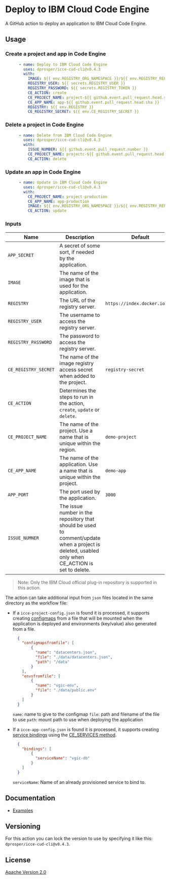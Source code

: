 # Deploy to IBM Cloud Code Engine

A GitHub action to deploy an application to IBM Cloud Code Engine.

## Usage

### Create a project and app in Code Engine
```yml
      - name: Deploy to IBM Cloud Code Engine
        uses: dprosper/icce-cud-cli@v0.4.3
        with:
          IMAGE: ${{ env.REGISTRY_ORG_NAMESPACE }}/${{ env.REGISTRY_REPOSITORY }}:${{ github.event.pull_request.head.sha }}
          REGISTRY_USER: ${{ secrets.REGISTRY_USER }}
          REGISTRY_PASSWORD: ${{ secrets.REGISTRY_TOKEN }}
          CE_ACTION: create
          CE_PROJECT_NAME: project-${{ github.event.pull_request.head.sha }}
          CE_APP_NAME: app-${{ github.event.pull_request.head.sha }}
          REGISTRY: ${{ env.REGISTRY }}
          CE_REGISTRY_SECRET: ${{ env.CE_REGISTRY_SECRET }}
```

### Delete a project in Code Engine

```yml
      - name: Delete from IBM Cloud Code Engine
        uses: dprosper/icce-cud-cli@v0.4.3
        with:
          ISSUE_NUMBER: ${{ github.event.pull_request.number }}
          CE_PROJECT_NAME: projectc-${{ github.event.pull_request.head.sha }}
          CE_ACTION: delete
```

### Update an app in Code Engine

```yml
      - name: Update in IBM Cloud Code Engine
        uses: dprosper/icce-cud-cli@v0.4.3
        with:
          CE_PROJECT_NAME: project-production
          CE_APP_NAME: app-production
          IMAGE: ${{ env.REGISTRY_ORG_NAMESPACE }}/${{ env.REGISTRY_REPOSITORY }}:latest
          CE_ACTION: update
```

### Inputs

| Name | Description | Default |
| --- | --- | --- |
| `APP_SECRET` | A secret of some sort, if needed by the application. | |
| `IMAGE` | The name of the image that is used for the application.  | |
| `REGISTRY` | The URL of the registry server. | `https://index.docker.io/v1/` |
| `REGISTRY_USER` | The username to access the registry server. | |
| `REGISTRY_PASSWORD` | The password to access the registry server. | |
| `CE_REGISTRY_SECRET` | The name of the image registry access secret when added to the project. | `registry-secret` |
| `CE_ACTION` | Determines the steps to run in the action, `create`, `update` or `delete`. | |
| `CE_PROJECT_NAME` | The name of the project. Use a name that is unique within the region. | `demo-project` |
| `CE_APP_NAME` | The name of the application. Use a name that is unique within the project. | `demo-app` |
| `APP_PORT` | The port used by the application. | `3000` |
| `ISSUE_NUMNER` | The issue number in the repository that should be used to comment/update when a project is deleted, usabled only when CE_ACTION is set to delete. | |

> Note: Only the IBM Cloud official plug-in repository is supported in this action.

The action can take additional input from `json` files located in the same directory as the workflow file:
  - If a `icce-project-config.json` is found it is processed, it supports creating [configmaps](https://cloud.ibm.com/docs/codeengine?topic=codeengine-configmap-secret#configmap-create) from a file that will be mounted when the application is deployed and environments (key/value) also generated from a file.

    ```json
      {
        "configmapsfromfile": [
            {
              "name": "datacenters.json",
              "file": "./data/datacenters.json",
              "path": "/data"
            }
        ],
        "envsfromfile": [
            {
              "name": "vgic-env",
              "file": "./data/public.env"
            }
        ]
      }
    ```
    
    `name`: name to give to the configmap
    `file`: path and filename of the file to use
    `path`: mount path to use when deploying the application

  - If a `icce-app-config.json` is found it is processed, it supports creating [service bindings](https://cloud.ibm.com/docs/codeengine?topic=codeengine-service-binding) using the [CE_SERVICES method](https://cloud.ibm.com/docs/codeengine?topic=codeengine-service-binding#ce-services).
    ```json
      {
        "bindings": [
            {
              "serviceName": "vgic-db"
            }
        ]
      }
    ```
    
    `serviceName`: Name of an already provisioned service to bind to. 

## Documentation

- [Examples](docs/examples.md)

## Versioning

For this action you can lock the version to use by specifying it like this: `dprosper/icce-cud-cli@v0.4.3`. 

## License

[Apache Version 2.0](LICENSE)